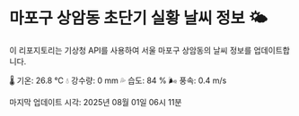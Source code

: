 
# 마포구 상암동 초단기 실황 날씨 정보 🌤️

이 리포지토리는 기상청 API를 사용하여 서울 마포구 상암동의 날씨 정보를 업데이트합니다. 

🌡️ 기온: 26.8 ℃
💧 강수량: 0 mm
💦 습도: 84 %
🌬️ 풍속: 0.4 m/s

마지막 업데이트 시각: 2025년 08월 01일 06시 11분    
